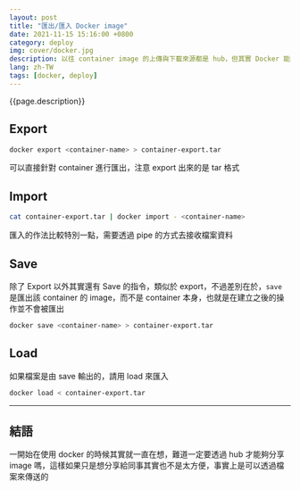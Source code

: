 ```yaml
---
layout: post
title: "匯出/匯入 Docker image"
date: 2021-11-15 15:16:00 +0800
category: deploy
img: cover/docker.jpg
description: 以往 container image 的上傳與下載來源都是 hub，但其實 Docker 能夠把 image 存成本地檔案透過檔案共享的方式也可以把 image 傳送出去
lang: zh-TW
tags: [docker, deploy]
---
```


{{page.description}}

## Export

```sh
docker export <container-name> > container-export.tar
```

可以直接針對 container 進行匯出，注意 export 出來的是 tar 格式

## Import

```sh
cat container-export.tar | docker import - <container-name>
```

匯入的作法比較特別一點，需要透過 pipe 的方式去接收檔案資料

## Save

除了 Export 以外其實還有 Save 的指令，類似於 export，不過差別在於，`save` 是匯出該 container 的 image，而不是 container 本身，也就是在建立之後的操作並不會被匯出

```sh
docker save <container-name> > container-export.tar
```

## Load

如果檔案是由 save 輸出的，請用 load 來匯入

```sh
docker load < container-export.tar
```

---

## 結語

一開始在使用 docker 的時候其實就一直在想，難道一定要透過 hub 才能夠分享 image 嗎，這樣如果只是想分享給同事其實也不是太方便，事實上是可以透過檔案來傳送的
